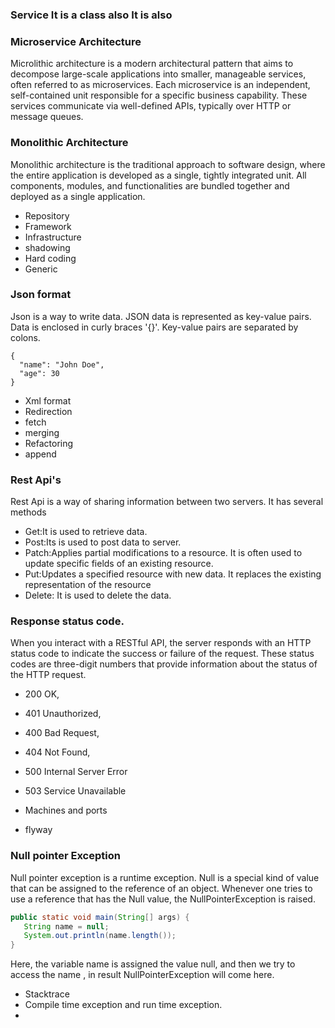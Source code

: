 ### Service  It is a class also It is also

### Microservice Architecture
Microlithic architecture is a modern architectural pattern that aims to decompose large-scale applications into smaller, manageable services, often referred to as microservices. Each microservice is an independent, self-contained unit responsible for a specific business capability. These services communicate via well-defined APIs, typically over HTTP or message queues.

### Monolithic Architecture
Monolithic architecture is the traditional approach to software design, where the entire application is developed as a single, tightly integrated unit. All components, modules, and functionalities are bundled together and deployed as a single application.

* Repository
* Framework
* Infrastructure
* shadowing
* Hard coding
* Generic
### Json format

Json is a way to write data. JSON data is represented as key-value pairs. 
Data is enclosed in curly braces '{}'. Key-value pairs are separated by colons.

```
{
  "name": "John Doe",
  "age": 30
}

```
* Xml format
* Redirection
* fetch
* merging
* Refactoring
* append

### Rest Api's 

Rest Api is a way of sharing information between two servers.
It has several methods 
* Get:It is used to retrieve data.
* Post:Its is used to post data to server.
* Patch:Applies partial modifications to a resource. It is often used to update specific fields of an existing resource.
* Put:Updates a specified resource with new data. It replaces the existing representation of the resource
* Delete: It is used to delete the data.

### Response status code.

When you interact with a RESTful API, the server responds with an HTTP status code to indicate the success or failure of the request.
These status codes are three-digit numbers that provide information about the status of the HTTP request.
* 200 OK, 
* 401 Unauthorized, 
* 400 Bad Request, 
* 404 Not Found, 
* 500 Internal Server Error 
* 503 Service Unavailable

* Machines and ports
* flyway

### Null pointer Exception

 Null pointer exception is a runtime exception. Null is a special kind of value that can be assigned to the reference of an object. Whenever one tries to use a reference that has the Null value, the NullPointerException is raised.

 ```java
public static void main(String[] args) {
    String name = null;
    System.out.println(name.length());
}
```
Here, the variable name is assigned the value null, and then we try to access the name , in result NullPointerException will come here. 


* Stacktrace
* Compile time exception and run time exception.
* 

